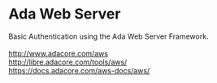 # Ada Web Server 
Basic Authentication using the Ada Web Server Framework.<br>
<br>
http://www.adacore.com/aws<br>
http://libre.adacore.com/tools/aws/<br>
https://docs.adacore.com/aws-docs/aws/<br>

